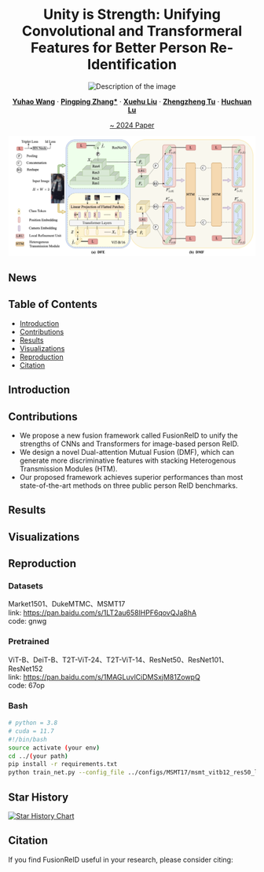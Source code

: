 <p align="center">
  <h1 align="center">Unity is Strength: Unifying Convolutional and Transformeral Features for Better Person Re-Identification</h1>
  <p align="center">
    <img src="https://github.com/924973292/FusionReID/blob/YHY_new/assets/TITS.png" alt="Description of the image" width="475" height="370">
  <p align="center">
    <a href="https://scholar.google.com/citations?user=WZvjVLkAAAAJ&hl=zh-CN" rel="external nofollow noopener" target="_blank"><strong>Yuhao Wang</strong></a>
    ·
    <a href="https://scholar.google.com/citations?user=MfbIbuEAAAAJ&hl=zh-CN" rel="external nofollow noopener" target="_blank"><strong>Pingping Zhang*</strong></a>
    ·
    <a href="https://scholar.google.com/citations?user=6R4C_6wAAAAJ&hl=zh-CN&oi=sra" rel="external nofollow noopener" target="_blank"><strong>Xuehu Liu</strong></a>
    ·
    <a href="https://dblp.org/pid/138/5016.html" rel="external nofollow noopener" target="_blank"><strong>Zhengzheng Tu</strong></a>
    ·
    <a href="https://scholar.google.com/citations?hl=zh-CN&user=D3nE0agAAAAJ" rel="external nofollow noopener" target="_blank"><strong>Huchuan Lu</strong></a>
  </p>
<p align="center">
    <a href="https://arxiv.org/abs/2403.10254" rel="external nofollow noopener" target="_blank">~ 2024 Paper</a>

![Overview](https://github.com/924973292/FusionReID/blob/YHY_new/assets/FusionReID.png)

## News


## Table of Contents

- [Introduction](#introduction)
- [Contributions](#contributions)
- [Results](#results)
- [Visualizations](#visualizations)
- [Reproduction](#reproduction)
- [Citation](#citation)


## Introduction

## Contributions
- We propose a new fusion framework called FusionReID to unify the strengths of CNNs and Transformers for image-based person ReID.
- We design a novel Dual-attention Mutual Fusion (DMF), which can generate more discriminative features with stacking Heterogenous Transmission Modules (HTM).
- Our proposed framework achieves superior performances than most state-of-the-art methods on three public person ReID benchmarks.
## Results
## Visualizations
## Reproduction
### Datasets
Market1501、DukeMTMC、MSMT17    
link: https://pan.baidu.com/s/1LT2au658lHPF6qovQJa8hA    
code: gnwg

### Pretrained
ViT-B、DeiT-B、T2T-ViT-24、T2T-ViT-14、ResNet50、ResNet101、ResNet152    
link: https://pan.baidu.com/s/1MAGLuvlCiDMSxjM81ZowpQ  
code: 67op

### Bash
```bash
# python = 3.8
# cuda = 11.7
#!/bin/bash
source activate (your env)
cd ../(your path)
pip install -r requirements.txt
python train_net.py --config_file ../configs/MSMT17/msmt_vitb12_res50_layer2.yml
```
## Star History

[![Star History Chart](https://api.star-history.com/svg?repos=924973292/FusionReID&type=Date)](https://star-history.com/#924973292/FusionReID&Date)

## Citation
If you find FusionReID useful in your research, please consider citing:
```bibtex



